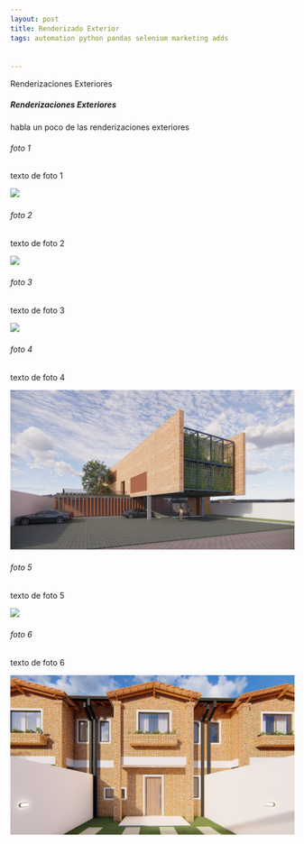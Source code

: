 ```yaml
---
layout: post
title: Renderizado Exterior
tags: automation python pandas selenium marketing adds


---
```

Renderizaciones Exteriores

##### Renderizaciones Exteriores
habla un poco de las renderizaciones exteriores

###### foto 1 
texto de foto 1 

<img class="mx-auto w-1/2" src="./../assets/posts/Exteriores/belen1.jpg">

###### foto 2
texto de foto 2

<img class="mx-auto w-1/2" src="./../assets/posts/Exteriores/BELEN 2_16 - Foto.jpg">

###### foto 3
texto de foto 3

<img class="mx-auto w-1/2" src="./../assets/posts/Exteriores/BELEN 2_17 - Foto.jpg">

###### foto 4
texto de foto 4

<img class="mx-auto w-1/2" src="./../assets/posts/Exteriores/Fachada frontal 1.jpg">

###### foto 5
texto de foto 5

<img class="mx-auto w-1/2" src="./../assets/posts/Exteriores/San Vicente_1 - Photo.jpg">

###### foto 6
texto de foto 6

<img class="mx-auto w-1/2" src="./../assets/posts/Exteriores/Vistas1_7 - Foto.jpg">
